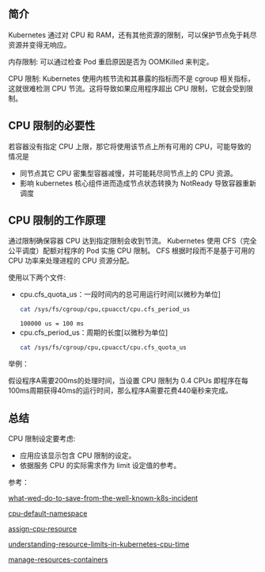## 简介

Kubernetes 通过对 CPU 和 RAM，还有其他资源的限制，可以保护节点免于耗尽资源并变得无响应。

内存限制: 可以通过检查 Pod 重启原因是否为 OOMKilled 来判定。

CPU 限制: Kubernetes 使用内核节流和其暴露的指标而不是 cgroup 相关指标，这就很难检测 CPU 节流。这将导致如果应用程序超出 CPU 限制，它就会受到限制。


## CPU 限制的必要性
若容器没有指定 CPU 上限，那它将使用该节点上所有可用的 CPU，可能导致的情况是

* 同节点其它 CPU 密集型容器减慢，并可能耗尽同节点上的 CPU 资源。
* 影响 kubernetes 核心组件进而造成节点状态转换为 NotReady 导致容器重新调度

## CPU 限制的工作原理
通过限制确保容器 CPU 达到指定限制会收到节流。 Kubernetes 使用 CFS（完全公平调度）配额对程序的 Pod 实施 CPU 限制。 CFS 根据时段而不是基于可用的 CPU 功率来处理进程的 CPU 资源分配。

使用以下两个文件:

* cpu.cfs_quota_us：一段时间内的总可用运行时间[以微秒为单位] 
  ```bash
  cat /sys/fs/cgroup/cpu,cpuacct/cpu.cfs_period_us
  ```
  `100000 us = 100 ms`
* cpu.cfs_period_us：周期的长度[以微秒为单位]
  ```bash
  cat /sys/fs/cgroup/cpu,cpuacct/cpu.cfs_quota_us
  ```

举例：

假设程序A需要200ms的处理时间，当设置 CPU 限制为 0.4 CPUs 即程序在每100ms周期获得40ms的运行时间，那么程序A需要花费440毫秒来完成。


## 总结

CPU 限制设定要考虑:

* 应用应该显示包含 CPU 限制的设定。
* 依据服务 CPU 的实际需求作为 limit 设定值的参考。

参考：

[what-wed-do-to-save-from-the-well-known-k8s-incident](https://amixr.io/blog/what-wed-do-to-save-from-the-well-known-k8s-incident/)

[cpu-default-namespace](https://kubernetes.io/zh/docs/tasks/administer-cluster/manage-resources/cpu-default-namespace/)

[assign-cpu-resource](https://kubernetes.io/zh/docs/tasks/configure-pod-container/assign-cpu-resource/)

[understanding-resource-limits-in-kubernetes-cpu-time](https://medium.com/@betz.mark/understanding-resource-limits-in-kubernetes-cpu-time-9eff74d3161b#:~:text=cpu%3A%20100m,specified%20as%202%20or%202.0%20.)

[manage-resources-containers](https://kubernetes.io/zh/docs/concepts/configuration/manage-resources-containers/)